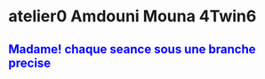 <h1>atelier0 Amdouni Mouna 4Twin6</h1>
<h2 style="color:blue" >Madame! chaque seance sous une branche precise </h2>

